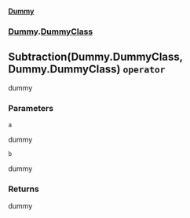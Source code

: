 #### [Dummy](./Dummy.md 'Dummy')
### [Dummy](./Dummy.md#Dummy 'Dummy').[DummyClass](./Dummy-DummyClass.md 'Dummy.DummyClass')
## Subtraction(Dummy.DummyClass, Dummy.DummyClass) `operator`
dummy
### Parameters

<a name='Dummy-DummyClass-op_Subtraction(Dummy-DummyClass-_Dummy-DummyClass)-a'></a>
`a`

dummy

<a name='Dummy-DummyClass-op_Subtraction(Dummy-DummyClass-_Dummy-DummyClass)-b'></a>
`b`

dummy
### Returns
dummy

